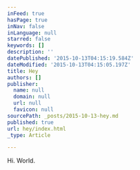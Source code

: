 ```yaml
---
inFeed: true
hasPage: true
inNav: false
inLanguage: null
starred: false
keywords: []
description: ''
datePublished: '2015-10-13T04:15:19.584Z'
dateModified: '2015-10-13T04:15:05.197Z'
title: Hey
authors: []
publisher:
  name: null
  domain: null
  url: null
  favicon: null
sourcePath: _posts/2015-10-13-hey.md
published: true
url: hey/index.html
_type: Article

---
```

Hi. World.